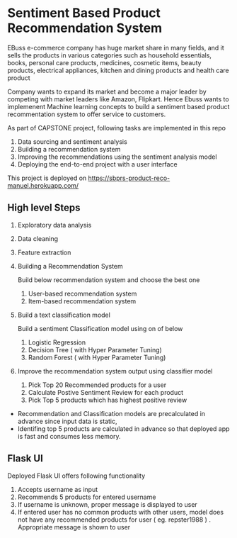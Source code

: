 # Sentiment Based Product Recommendation System

EBuss e-commerce company has huge market share in many fields, and it sells the products in various categories such as household essentials, books, personal care products, medicines, cosmetic items, beauty products, electrical appliances, kitchen and dining products and health care product

Company wants to expand its market and become a major leader by competing with market leaders like Amazon, Flipkart. Hence Ebuss wants to implemenent Machine learning concepts to build a sentiment based product recommentation system to offer service to customers.

As part of CAPSTONE project, following tasks are implemented in this repo

1. Data sourcing and sentiment analysis
2. Building a recommendation system
3. Improving the recommendations using the sentiment analysis model
4. Deploying the end-to-end project with a user interface

This project is deployed on https://sbprs-product-reco-manuel.herokuapp.com/


## High level Steps
1. Exploratory data analysis
2. Data cleaning
3. Feature extraction
4. Building a Recommendation System
    
    Build below recommendation system and choose the best one 
    1. User-based recommendation system
    2. Item-based recommendation system

5. Build a text classification model

    Build a sentiment Classification model using on of below

    1. Logistic Regression
    2. Decision Tree ( with Hyper Parameter Tuning)
    3. Random Forest ( with Hyper Parameter Tuning)

6. Improve the recommendation system output using classifier model
    1. Pick Top 20 Recommended products for a user
    2. Calculate Postive Sentiment Review for each product
    3. Pick Top 5 products which has highest positive review

* Recommendation and Classification models are precalculated in advance since input data is static,
* Identifing top 5 products are calculated in advance so that deployed app is fast and consumes less memory.

## Flask UI
Deployed Flask UI offers following functionality
1) Accepts username as input
2) Recommends 5 products for entered username
3) If username is unknown, proper message is displayed to user
4) If entered user has no common products with other users, model does not have any  recommended products for user ( eg. repster1988 ) . Appropriate message is shown to user